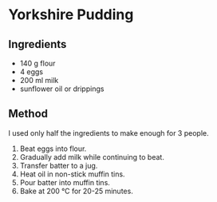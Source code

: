 # Yorkshire Pudding

## Ingredients

- 140 g flour
- 4 eggs
- 200 ml milk
- sunflower oil or drippings

## Method

I used only half the ingredients to make enough for 3 people.

1. Beat eggs into flour.
2. Gradually add milk while continuing to beat.
3. Transfer batter to a jug.
4. Heat oil in non-stick muffin tins.
5. Pour batter into muffin tins.
6. Bake at 200 °C for 20-25 minutes.
